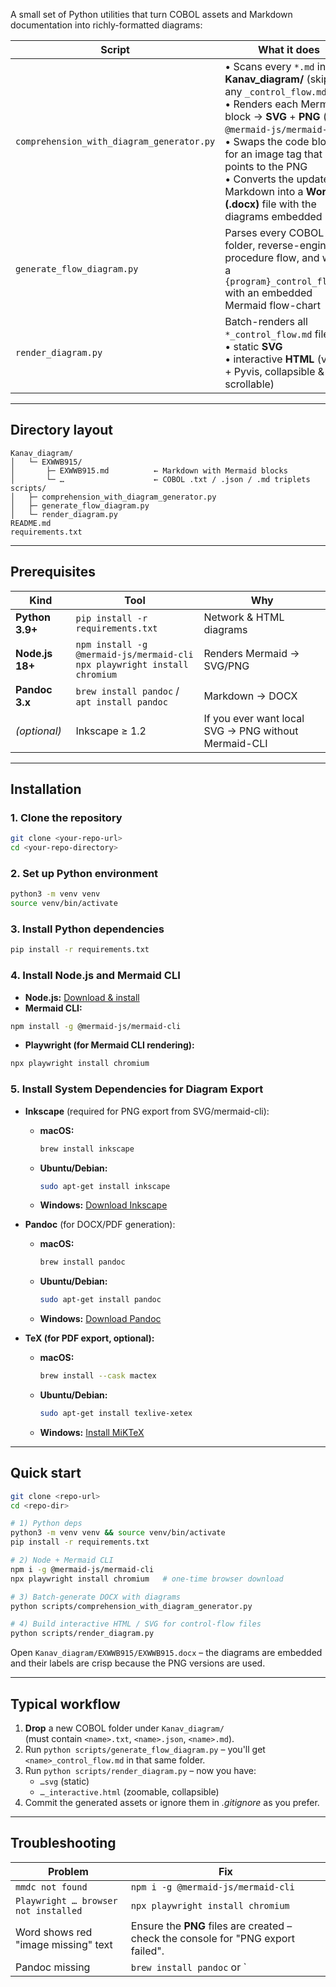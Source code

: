 A small set of Python utilities that turn COBOL assets and Markdown
documentation into richly-formatted diagrams:

| Script | What it does |
|--------|--------------|
| `comprehension_with_diagram_generator.py` | • Scans every `*.md` in **Kanav_diagram/** (skipping any `_control_flow.md`)<br>• Renders each Mermaid block → **SVG** + **PNG** (via `@mermaid-js/mermaid-cli`)<br>• Swaps the code block for an image tag that points to the PNG<br>• Converts the updated Markdown into a **Word (.docx)** file with the diagrams embedded |
| `generate_flow_diagram.py` | Parses every COBOL sub-folder, reverse-engineers procedure flow, and writes a `{program}_control_flow.md` with an embedded Mermaid flow-chart |
| `render_diagram.py` | Batch-renders all `*_control_flow.md` files:<br>  • static **SVG**<br>  • interactive **HTML** (vis.js + Pyvis, collapsible & scrollable) |

---

## Directory layout

```
Kanav_diagram/
│   └─ EXWWB915/
│       ├─ EXWWB915.md          ← Markdown with Mermaid blocks
│       └─ …                    ← COBOL .txt / .json / .md triplets
scripts/
│   ├─ comprehension_with_diagram_generator.py
│   ├─ generate_flow_diagram.py
│   └─ render_diagram.py
README.md
requirements.txt
```

---

## Prerequisites

| Kind | Tool | Why |
|------|------|-----|
| **Python 3.9+** | `pip install -r requirements.txt` | Network & HTML diagrams |
| **Node.js 18+** | `npm install -g @mermaid-js/mermaid-cli`<br>`npx playwright install chromium` | Renders Mermaid → SVG/PNG |
| **Pandoc 3.x** | `brew install pandoc` / `apt install pandoc` | Markdown → DOCX |
| *(optional)* | Inkscape ≥ 1.2 | If you ever want local SVG → PNG without Mermaid-CLI |

---

## Installation

### 1. Clone the repository
```sh
git clone <your-repo-url>
cd <your-repo-directory>
```

### 2. Set up Python environment
```sh
python3 -m venv venv
source venv/bin/activate
```

### 3. Install Python dependencies
```sh
pip install -r requirements.txt
```

### 4. Install Node.js and Mermaid CLI
- **Node.js:** [Download & install](https://nodejs.org/)
- **Mermaid CLI:**
```sh
npm install -g @mermaid-js/mermaid-cli
```
- **Playwright (for Mermaid CLI rendering):**
```sh
npx playwright install chromium
```

### 5. Install System Dependencies for Diagram Export
- **Inkscape** (required for PNG export from SVG/mermaid-cli):
  - **macOS:**
    ```sh
    brew install inkscape
    ```
  - **Ubuntu/Debian:**
    ```sh
    sudo apt-get install inkscape
    ```
  - **Windows:**
    [Download Inkscape](https://inkscape.org/release/)

- **Pandoc** (for DOCX/PDF generation):
  - **macOS:**
    ```sh
    brew install pandoc
    ```
  - **Ubuntu/Debian:**
    ```sh
    sudo apt-get install pandoc
    ```
  - **Windows:**
    [Download Pandoc](https://pandoc.org/installing.html)

- **TeX (for PDF export, optional):**
  - **macOS:**
    ```sh
    brew install --cask mactex
    ```
  - **Ubuntu/Debian:**
    ```sh
    sudo apt-get install texlive-xetex
    ```
  - **Windows:**
    [Install MiKTeX](https://miktex.org/download)

---

## Quick start

```bash
git clone <repo-url>
cd <repo-dir>

# 1) Python deps
python3 -m venv venv && source venv/bin/activate
pip install -r requirements.txt

# 2) Node + Mermaid CLI
npm i -g @mermaid-js/mermaid-cli
npx playwright install chromium   # one-time browser download

# 3) Batch-generate DOCX with diagrams
python scripts/comprehension_with_diagram_generator.py

# 4) Build interactive HTML / SVG for control-flow files
python scripts/render_diagram.py
```

Open `Kanav_diagram/EXWWB915/EXWWB915.docx` – the diagrams are embedded and
their labels are crisp because the PNG versions are used.

---

## Typical workflow

1. **Drop** a new COBOL folder under `Kanav_diagram/`  
   (must contain `<name>.txt`, `<name>.json`, `<name>.md`).
2. Run `python scripts/generate_flow_diagram.py` – you'll get
   `<name>_control_flow.md` in that same folder.
3. Run `python scripts/render_diagram.py` – now you have:
   * `…svg` (static)  
   * `…_interactive.html` (zoomable, collapsible)
4. Commit the generated assets or ignore them in *.gitignore* as you prefer.

---

## Troubleshooting

| Problem | Fix |
|---------|-----|
| `mmdc not found` | `npm i -g @mermaid-js/mermaid-cli` |
| `Playwright … browser not installed` | `npx playwright install chromium` |
| Word shows red "image missing" text | Ensure the **PNG** files are created – check the console for "PNG export failed". |
| Pandoc missing | `brew install pandoc` or `